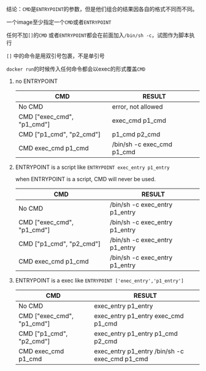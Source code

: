 结论：`CMD`是`ENTRYPOINT`的参数，但是他们组合的结果因各自的格式不同而不同。

一个image至少指定一个`CMD`或者`ENTRYPOINT`

任何不加`[]`的`CMD` 或者`ENTRYPOINT`都会在前面加入`/bin/sh -c`，试图作为脚本执行

`[]` 中的命令是用双引号包裹，不是单引号

`docker run`的时候传入任何命令都会以exec的形式覆盖`CMD`

1. no ENTRYPOINT

    | CMD                        | RESULT                     |
    | -------------------------- | -------------------------- |
    | No CMD                     | error, not allowed         |
    | CMD ["exec_cmd", "p1_cmd"] | exec_cmd p1_cmd            |
    | CMD ["p1_cmd", "p2_cmd"]   | p1_cmd p2_cmd              |
    | CMD exec_cmd p1_cmd        | /bin/sh -c exec_cmd p1_cmd |


2. ENTRYPOINT is a script like `ENTRYPOINT exec_entry p1_entry`
   
    when  ENTRYPOINT is a script, CMD will never be used.

    | CMD                        | RESULT                         |
    | -------------------------- | ------------------------------ |
    | No CMD                     | /bin/sh -c exec_entry p1_entry |
    | CMD ["exec_cmd", "p1_cmd"] | /bin/sh -c exec_entry p1_entry |
    | CMD ["p1_cmd", "p2_cmd"]   | /bin/sh -c exec_entry p1_entry |
    | CMD exec_cmd p1_cmd        | /bin/sh -c exec_entry p1_entry |

3. ENTRYPOINT is a exec like `ENTRYPOINT ['enec_entry','p1_entry']`

    | CMD                        | RESULT                                         |
    | -------------------------- | ---------------------------------------------- |
    | No CMD                     | exec_entry p1_entry                            |
    | CMD ["exec_cmd", "p1_cmd"] | exec_entry p1_entry exec_cmd p1_cmd            |
    | CMD ["p1_cmd", "p2_cmd"]   | exec_entry p1_entry p1_cmd p2_cmd              |
    | CMD exec_cmd p1_cmd        | exec_entry p1_entry /bin/sh -c exec_cmd p1_cmd |
